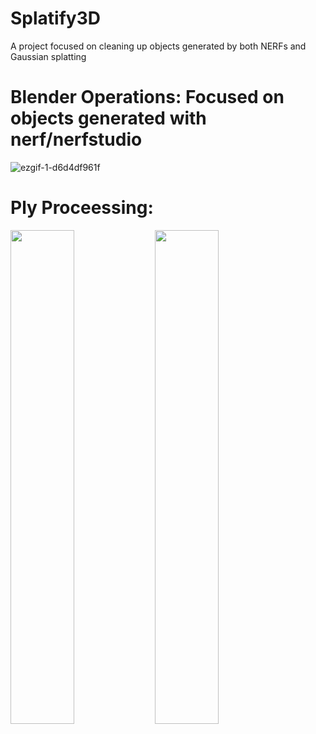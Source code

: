 # Splatify3D
A project focused on cleaning up objects generated by both NERFs and Gaussian splatting


# Blender Operations: Focused on objects generated with nerf/nerfstudio
![ezgif-1-d6d4df961f](https://github.com/user-attachments/assets/9a45220b-3d35-496b-9060-3a29bb1516da)


# Ply Proceessing:
<p float="left">
  <img src="https://github.com/user-attachments/assets/d510700f-d99a-4c47-8d4c-847694f0ea05" width="45%">
  <img src="https://github.com/user-attachments/assets/ff8d5285-c352-4de8-80e1-6d112eaaa77d" width="45%">
</p>
